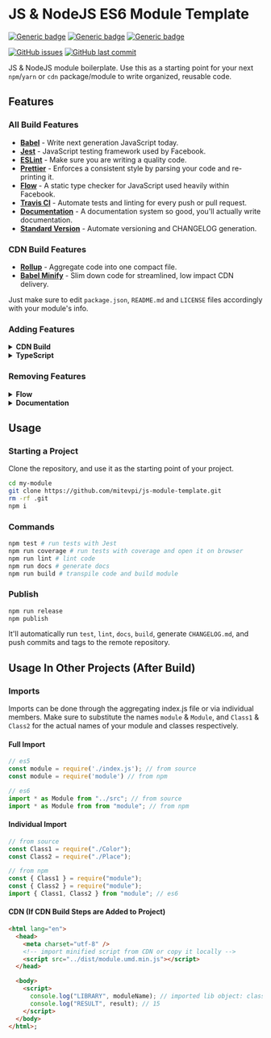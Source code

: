 # JS & NodeJS ES6 Module Template

[![Generic badge](https://img.shields.io/badge/Docs-Web-Green.svg)](https://mitevpi.github.io/js-module-template/) [![Generic badge](https://img.shields.io/badge/Docs-MD-Green.svg)](docs/README.md) [![Generic badge](https://img.shields.io/badge/Samples-JS-Green.svg)](samples)

[![GitHub issues](https://img.shields.io/github/issues/mitevpi/js-module-template.svg)](https://github.com/mitevpi/js-module-template/issues) [![GitHub last commit](https://img.shields.io/github/last-commit/mitevpi/js-module-template.svg)](https://github.com/mitevpi/js-module-template/commits/master)

JS & NodeJS module boilerplate. Use this as a starting point for your next `npm`/`yarn` or `cdn` package/module to write organized, reusable code.

## Features

### All Build Features

- [**Babel**](https://babeljs.io/) - Write next generation JavaScript today.
- [**Jest**](https://facebook.github.io/jest) - JavaScript testing framework used by Facebook.
- [**ESLint**](http://eslint.org/) - Make sure you are writing a quality code.
- [**Prettier**](https://prettier.io/) - Enforces a consistent style by parsing your code and re-printing it.
- [**Flow**](https://flowtype.org/) - A static type checker for JavaScript used heavily within Facebook.
- [**Travis CI**](https://travis-ci.org) - Automate tests and linting for every push or pull request.
- [**Documentation**](http://documentation.js.org/) - A documentation system so good, you'll actually write documentation.
- [**Standard Version**](https://github.com/conventional-changelog/standard-version) - Automate versioning and CHANGELOG generation.

### CDN Build Features

- [**Rollup**](https://rollupjs.org/guide/en/) - Aggregate code into one compact file.
- [**Babel Minify**](https://github.com/babel/minify) - Slim down code for streamlined, low impact CDN delivery.

Just make sure to edit `package.json`, `README.md` and `LICENSE` files accordingly with your module's info.

### Adding Features

<details><summary><strong>CDN Build</strong></summary>
  
1. Install dependencies:

    ```sh
    npm i -D rollup rollup-plugin-babel rollup-plugin-babel-minify rollup-plugin-commonjs rollup-plugin-node-resolve rollup-plugin-replace rollup-watch
    ```

2. Add a `rollup.config.js` file in the root of the repository with the following contents:

   ```js
   import minify from "rollup-plugin-babel-minify";

   module.exports = {
     input: "dist/index.js",
     plugins: [
       minify({
         comments: false
         // Any other options for babel-minify.
       })
     ]
   };
   ```

3. Replace the build script/line in the `package.json` file with the following lines (make sure to replace the `{YOUR_PKG_NAME}` below
   with the actual name of your module):

   ```json
   "build": "npm run build:common-js && npm run build:umd && npm run build:umd:min",
   "build:common-js": "babel src -d dist",
   "build:umd": "node_modules/.bin/rollup src/index.js --file dist/{YOUR_PKG_NAME}.umd.js --format umd --name {YOUR_PKG_NAME}",
   "build:umd:watch": "npm run build:umd -- --watch",
   "build:umd:min": "node_modules/.bin/rollup src/index.js --file dist/{YOUR_PKG_NAME}.umd.min.js --config --format umd --compact --name {YOUR_PKG_NAME}",
   ```

4. Add appropriate entry points to your package.json file:

    ```json
    "browser": "dist/{YOUR_PKG_NAME}.umd.min.js",
    "cdn": "dist/{YOUR_PKG_NAME}.umd.min.js",
    ```

</details>

<details><summary><strong>TypeScript</strong></summary>
  
1. Install dependencies:

    ```sh
    yarn add -D @babel/preset-typescript @types/jest @typescript-eslint/eslint-plugin @typescript-eslint/parser typescript
    ```

2. Update `package.json`:

   ```diff
   + "types": "dist/ts/src",
     "scripts": {
   +   "type-check": "tsc --noEmit",
   -   "lint": "eslint .",
   +   "lint": "eslint . --ext js,ts,tsx",
   -   "build": "babel src -d dist",
   +   "build": "tsc --emitDeclarationOnly && babel src -d dist -x .js,.ts,.tsx",
     },
     "lint-staged": {
   -   "*.js": [
   +   "*.{js,ts,tsx}": [
   -     "eslint --fix",
   +     "eslint --fix --ext js,ts,tsx",
         "git add"
       ]
     }
   ```

3. Create `tsconfig.json`

   ```json
   {
     "compilerOptions": {
       "outDir": "dist/ts",
       "target": "esnext",
       "module": "esnext",
       "moduleResolution": "node",
       "jsx": "react",
       "strict": true,
       "declaration": true,
       "noFallthroughCasesInSwitch": true,
       "noImplicitReturns": true,
       "noUnusedLocals": true,
       "noUnusedParameters": true,
       "stripInternal": true
     }
   }
   ```

4. Update `.babelrc`:

   ```diff
     "presets": [
   +   "@babel/preset-typescript"
     ]
   ```

5. Update `.eslintrc` with these settings:

   ```json
     "settings": {
       "import/resolver": {
         "node": {
           "extensions": [".js", ".jsx", ".ts", ".tsx"]
         }
       }
     },
     "overrides": [
       {
         "files": ["**/*.ts", "**/*.tsx"],
         "parser": "@typescript-eslint/parser",
         "parserOptions": {
           "project": "./tsconfig.json"
         },
         "plugins": [
           "@typescript-eslint"
         ],
         "rules": {
           "no-undef": "off",
           "no-unused-vars": "off",
           "no-restricted-globals": "off"
         }
       }
     ]
   ```

</details>

### Removing Features

<details><summary><strong>Flow</strong></summary>

1. Remove `.flowconfig` file.

2. Remove `flow` from `package.json`

   ```diff
     "scripts": {
   -   "flow": "flow check",
   -   "flowbuild": "flow-copy-source src dist",
   -   "prebuild": "npm run docs && npm run clean && npm run flowbuild",
   +   "prebuild": "npm run docs && npm run clean",
     },
     "devDependencies": {
   -   "@babel/preset-flow": "^7.0.0",
   -   "eslint-plugin-flowtype": "^2.50.0",
   -   "eslint-plugin-flowtype-errors": "^3.5.1",
   -   "flow-bin": "^0.81.0",
   -   "flow-copy-source": "^2.0.2",
     }
   ```

3. Remove `flow` from `.babelrc`:

   ```diff
     "presets": [
   -   "@babel/preset-flow"
     ]
   ```

4. Remove `flow` from `.eslintrc`:

   ```diff
     "extends": [
   -   "plugin:flowtype/recommended",
   -   "prettier/flowtype"
     ],
     "plugins": [
   -   "flowtype",
   -   "flowtype-errors"
     ],
     "rules": {
   -   "flowtype-errors/show-errors": "error"
     }
   ```

5. Run `yarn`.

</details>

<details><summary><strong>Documentation</strong></summary>

1. Remove `documentation` from `package.json`:

   ```diff
     "scripts": {
   -   "docs": "documentation readme src --section=API",
   -   "postdocs": "git add README.md",
   -   "prebuild": "npm run docs && npm run clean",
   +   "prebuild": "npm run clean",
     },
     "devDependencies": {
   -   "documentation": "^8.0.0",
     }
   ```

2. Run `yarn`.

</details>

## Usage

### Starting a Project

Clone the repository, and use it as the starting point of your project.

```sh
cd my-module
git clone https://github.com/mitevpi/js-module-template.git
rm -rf .git
npm i
```

### Commands

```sh
npm test # run tests with Jest
npm run coverage # run tests with coverage and open it on browser
npm run lint # lint code
npm run docs # generate docs
npm run build # transpile code and build module
```

### Publish

```sh
npm run release
npm publish
```

It'll automatically run `test`, `lint`, `docs`, `build`, generate `CHANGELOG.md`, and push commits and tags to the remote repository.

## Usage In Other Projects (After Build)

### Imports

Imports can be done through the aggregating index.js file or via individual members. Make sure to substitute the
names `module` & `Module`, and `Class1` & `Class2` for the actual names of your module and classes respectively.

#### Full Import

```js
// es5
const module = require('./index.js'); // from source
const module = require('module') // from npm

// es6
import * as Module from "../src"; // from source
import * as Module from from "module"; // from npm
```

#### Individual Import

```js
// from source
const Class1 = require("./Color");
const Class2 = require("./Place");

// from npm
const { Class1 } = require("module");
const { Class2 } = require("module");
import { Class1, Class2 } from "module"; // es6
```

#### CDN (If CDN Build Steps are Added to Project)

```html
<html lang="en">
  <head>
    <meta charset="utf-8" />
    <!-- import minified script from CDN or copy it locally -->
    <script src="../dist/module.umd.min.js"></script> 
  </head>

  <body>
    <script>
      console.log("LIBRARY", moduleName); // imported lib object: classes, functions
      console.log("RESULT", result); // 15
    </script>
  </body>
</html>;
```
